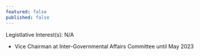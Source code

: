 ```yaml
---
featured: false
published: false
---
```

Legistlative Interest(s): N/A

* Vice Chairman at Inter-Governmental Affairs Committee until May 2023